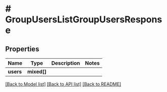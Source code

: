 # # GroupUsersListGroupUsersResponse

## Properties

Name | Type | Description | Notes
------------ | ------------- | ------------- | -------------
**users** | **mixed[]** |  |

[[Back to Model list]](../../README.md#models) [[Back to API list]](../../README.md#endpoints) [[Back to README]](../../README.md)
